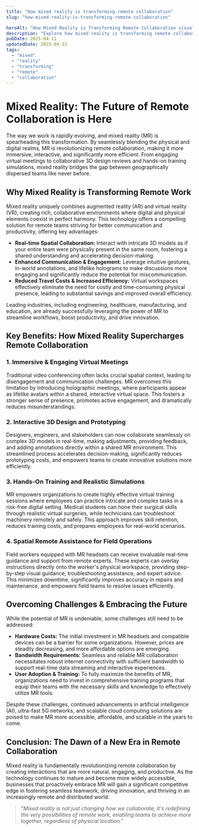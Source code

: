```yaml
---
title: "How mixed reality is transforming remote collaboration"
slug: "how-mixed-reality-is-transforming-remote-collaboration"

heroAlt: "How Mixed Reality is Transforming Remote Collaboration visual cover image"
description: "Explore how mixed reality is transforming remote collaboration in this detailed guide, offering insights, strategies, and practical tips to enhance your understanding and application of the topic."
pubDate: 2025-04-11
updatedDate: 2025-04-11
tags:
  - "mixed"
  - "reality"
  - "transforming"
  - "remote"
  - "collaboration"
---
```


# Mixed Reality: The Future of Remote Collaboration is Here

The way we work is rapidly evolving, and mixed reality (MR) is spearheading this transformation. By seamlessly blending the physical and digital realms, MR is revolutionizing remote collaboration, making it more immersive, interactive, and significantly more efficient. From engaging virtual meetings to collaborative 3D design reviews and hands-on training simulations, mixed reality bridges the gap between geographically dispersed teams like never before.

## Why Mixed Reality is Transforming Remote Work

Mixed reality uniquely combines augmented reality (AR) and virtual reality (VR), creating rich, collaborative environments where digital and physical elements coexist in perfect harmony. This technology offers a compelling solution for remote teams striving for better communication and productivity, offering key advantages:

- **Real-time Spatial Collaboration:** Interact with intricate 3D models as if your entire team were physically present in the same room, fostering a shared understanding and accelerating decision-making.
- **Enhanced Communication & Engagement:** Leverage intuitive gestures, in-world annotations, and lifelike holograms to make discussions more engaging and significantly reduce the potential for miscommunication.
- **Reduced Travel Costs & Increased Efficiency:** Virtual workspaces effectively eliminate the need for costly and time-consuming physical presence, leading to substantial savings and improved overall efficiency.

Leading industries, including engineering, healthcare, manufacturing, and education, are already successfully leveraging the power of MR to streamline workflows, boost productivity, and drive innovation.

## Key Benefits: How Mixed Reality Supercharges Remote Collaboration

### 1. Immersive & Engaging Virtual Meetings

Traditional video conferencing often lacks crucial spatial context, leading to disengagement and communication challenges. MR overcomes this limitation by introducing holographic meetings, where participants appear as lifelike avatars within a shared, interactive virtual space. This fosters a stronger sense of presence, promotes active engagement, and dramatically reduces misunderstandings.

### 2. Interactive 3D Design and Prototyping

Designers, engineers, and stakeholders can now collaborate seamlessly on complex 3D models in real-time, making adjustments, providing feedback, and adding annotations directly within a shared MR environment. This streamlined process accelerates decision-making, significantly reduces prototyping costs, and empowers teams to create innovative solutions more efficiently.

### 3. Hands-On Training and Realistic Simulations

MR empowers organizations to create highly effective virtual training sessions where employees can practice intricate and complex tasks in a risk-free digital setting. Medical students can hone their surgical skills through realistic virtual surgeries, while technicians can troubleshoot machinery remotely and safely. This approach improves skill retention, reduces training costs, and prepares employees for real-world scenarios.

### 4. Spatial Remote Assistance for Field Operations

Field workers equipped with MR headsets can receive invaluable real-time guidance and support from remote experts. These experts can overlay instructions directly onto the worker's physical workspace, providing step-by-step visual guidance, troubleshooting assistance, and expert advice. This minimizes downtime, significantly improves accuracy in repairs and maintenance, and empowers field teams to resolve issues efficiently.

## Overcoming Challenges & Embracing the Future

While the potential of MR is undeniable, some challenges still need to be addressed:

- **Hardware Costs:** The initial investment in MR headsets and compatible devices can be a barrier for some organizations. However, prices are steadily decreasing, and more affordable options are emerging.
- **Bandwidth Requirements:** Seamless and reliable MR collaboration necessitates robust internet connectivity with sufficient bandwidth to support real-time data streaming and interactive experiences.
- **User Adoption & Training:** To fully maximize the benefits of MR, organizations need to invest in comprehensive training programs that equip their teams with the necessary skills and knowledge to effectively utilize MR tools.

Despite these challenges, continued advancements in artificial intelligence (AI), ultra-fast 5G networks, and scalable cloud computing solutions are poised to make MR more accessible, affordable, and scalable in the years to come.

## Conclusion: The Dawn of a New Era in Remote Collaboration

Mixed reality is fundamentally revolutionizing remote collaboration by creating interactions that are more natural, engaging, and productive. As the technology continues to mature and become more widely accessible, businesses that proactively embrace MR will gain a significant competitive edge in fostering seamless teamwork, driving innovation, and thriving in an increasingly remote and distributed world.

> _"Mixed reality is not just changing how we collaborate; it's redefining the very possibilities of remote work, enabling teams to achieve more together, regardless of physical location."_

